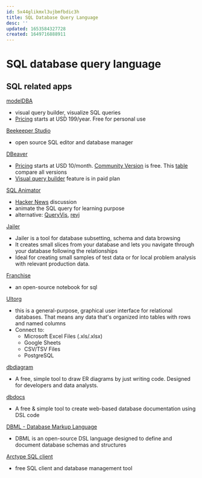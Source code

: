 ```yaml
---
id: 5x44glikmxl3ujbmfbdic3h
title: SQL Database Query Language
desc: ''
updated: 1653584327728
created: 1649716888911
---
```

# SQL database query language

## SQL related apps

[modelDBA](https://modeldba.com/)
- visual query builder, visualize SQL queries
- [Pricing](https://modeldba.com/pricing/) starts at USD 199/year. Free for personal use

[Beekeeper Studio](https://www.beekeeperstudio.io/)
- open source SQL editor and database manager

[DBeaver](https://dbeaver.com/)
- [Pricing](https://dbeaver.com/buy/) starts at USD 10/month. [Community Version](https://dbeaver.io/) is free. This [table](https://dbeaver.com/edition/) compare all versions
- [Visual query builder](https://github.com/dbeaver/dbeaver/wiki/Visual-Query-Builder) feature is in paid plan

[SQL Animator](https://animatesql.com/)
- [Hacker News](https://news.ycombinator.com/item?id=30836647) discussion
- animate the SQL query for learning purpose
- alternative: [QueryVis](https://queryvis.com/), [revj](http://revj.sourceforge.net/index.html)

[Jailer](https://wisser.github.io/Jailer/home.htm)
- Jailer is a tool for database subsetting, schema and data browsing
- It creates small slices from your database and lets you navigate through your database following the relationships
- Ideal for creating small samples of test data or for local problem analysis with relevant production data.

[Franchise](https://franchise.cloud/)
- an open-source notebook for sql

[Ultorg](https://www.ultorg.com/)
- this is a general-purpose, graphical user interface for relational databases. That means any data that's organized into tables with rows and named columns
- Connect to:
    - Microsoft Excel Files (.xls/.xlsx)
    - Google Sheets
    - CSV/TSV Files
    - PostgreSQL

[dbdiagram](https://dbdiagram.io/home)
- A free, simple tool to draw ER diagrams by just writing code. Designed for developers and data analysts.

[dbdocs](https://dbdocs.io/)
- A free & simple tool to create web-based database documentation using DSL code

[DBML - Database Markup Language](https://www.dbml.org/home/#intro)
- DBML is an open-source DSL language designed to define and document database schemas and structures

[Arctype SQL client](https://arctype.com/)
- free SQL client and database management tool